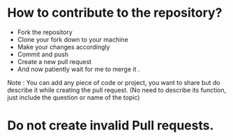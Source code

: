 # How to contribute to the repository?
* Fork the repository
* Clone your fork down to your machine 
* Make your changes accordingly
* Commit and push
* Create a new pull request
* And now patiently wait for me to merge it .

Note : You can add any piece of code or project, you want to share but do describe it while creating the pull request. (No need to describe its function, just include the question or name of the topic)
# Do not create invalid Pull requests.
